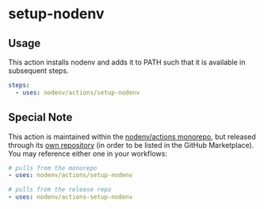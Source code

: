 # setup-nodenv

## Usage

This action installs nodenv and adds it to PATH such that it is available in subsequent steps.

```yml
steps:
  - uses: nodenv/actions/setup-nodenv
```

## Special Note

This action is maintained within the [nodenv/actions monorepo](https://github.com/nodenv/actions),
but released through its [own repository](https://github.com/nodenv/actions-setup-nodenv)
(in order to be listed in the GitHub Marketplace).
You may reference either one in your workflows:

```yml
# pulls from the monorepo
- uses: nodenv/actions/setup-nodenv

# pulls from the release repo
- uses: nodenv/actions-setup-nodenv
```
